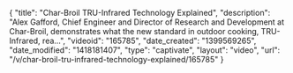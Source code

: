 {
    "title": "Char-Broil TRU-Infrared Technology Explained",
    "description": "Alex Gafford, Chief Engineer and Director of Research and Development at Char-Broil, demonstrates what the new standard in outdoor cooking, TRU-Infrared, rea...",
    "videoid": "165785",
    "date_created": "1399569265",
    "date_modified": "1418181407",
    "type": "captivate",
    "layout": "video",
    "url": "\/v\/char-broil-tru-infrared-technology-explained\/165785"
}